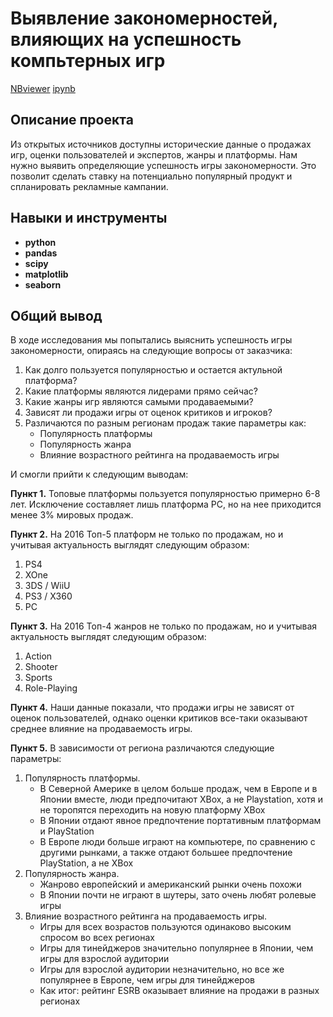 # Выявление закономерностей, влияющих на успешность компьтерных игр
[NBviewer](https://nbviewer.org/github/lowlet69/portfolio/blob/main/success%20of%20computer%20games/P1.ipynb) [ipynb](https://github.com/lowlet69/portfolio/blob/main/success%20of%20computer%20games/P1.ipynb)

## Описание проекта

Из открытых источников доступны исторические данные о продажах игр, оценки пользователей и экспертов, жанры и платформы. Нам нужно выявить определяющие успешность игры закономерности. Это позволит сделать ставку на потенциально популярный продукт и спланировать рекламные кампании.



## Навыки и инструменты

- **python**
- **pandas**
- **scipy**
- **matplotlib**
- **seaborn**

## 

## Общий вывод

В ходе исследования мы попытались выяснить успешность игры закономерности, опираясь на следующие вопросы от заказчика:
1. Как долго пользуется популярностью и остается актульной платформа?
2. Какие платформы являются лидерами прямо сейчас?
3. Какие жанры игр являются самыми продаваемыми?
4. Зависят ли продажи игры от оценок критиков и игроков?
5. Различаются по разным регионам продаж такие параметры как:
    - Популярность платформы
    - Популярность жанра
    - Влияние возрастного рейтинга на продаваемость игры

И смогли прийти к следующим выводам:

**Пункт 1.** Топовые платформы пользуется популярностью примерно 6-8 лет. Исключение составляет лишь платформа PC, но на нее приходится менее 3% мировых продаж.

**Пункт 2.** На 2016 Топ-5 платформ не только по продажам, но и учитывая актуальность выглядят следующим образом:
1. PS4
2. XOne
3. 3DS / WiiU
4. PS3 / X360
5. PC

**Пункт 3.** На 2016 Топ-4 жанров не только по продажам, но и учитывая актуальность выглядят следующим образом:
1. Action
2. Shooter
3. Sports
4. Role-Playing

**Пункт 4.** Наши данные показали, что продажи игры не зависят от оценок пользователей, однако оценки критиков все-таки оказывают среднее влияние на продаваемость игры.

**Пункт 5.** В зависимости от региона различаются следующие параметры:
1. Популярность платформы.
    - В Северной Америке в целом больше продаж, чем в Европе и в Японии вместе, люди предпочитают XBox, а не Playstation, хотя и не торопятся переходить на новую платформу XBox
    - В Японии отдают явное предпочтение портативным платформам и PlayStation
    - В Европе люди больше играют на компьютере, по сравнению с другими рынками, а также отдают большее предпочтение PlayStation, а не XBox
2. Популярность жанра.
    - Жанрово европейский и американский рынки очень похожи
    - В Японии почти не играют в шутеры, зато очень любят ролевые игры
3. Влияние возрастного рейтинга на продаваемость игры.
    - Игры для всех возрастов пользуются одинаково высоким спросом во всех регионах
    - Игры для тинейджеров значительно популярнее в Японии, чем игры для взрослой аудитории
    - Игры для взрослой аудитории незначительно, но все же популярнее в Европе, чем игры для тинейджеров
    - Как итог: рейтинг ESRB оказывает влияние на продажи в разных регионах
